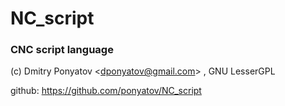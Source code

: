 # NC_script
### CNC script language

(c) Dmitry Ponyatov <<dponyatov@gmail.com>> , GNU LesserGPL

github: https://github.com/ponyatov/NC_script


